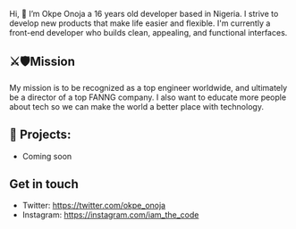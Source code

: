 Hi, 👋 I’m Okpe Onoja a 16 years old developer based in Nigeria. I strive to develop new products that make life easier and flexible. I'm currently a front-end developer who builds clean, appealing, and functional interfaces.
## ⚔️🛡Mission
My mission is to be recognized as a top engineer worldwide, and ultimately be a director of a top FANNG company. I also want to educate more people about tech so we can make the world a better place with technology.


## 🌱 Projects: 
- Coming soon
## Get in touch
- Twitter: https://twitter.com/okpe_onoja
- Instagram: https://instagram.com/iam_the_code
